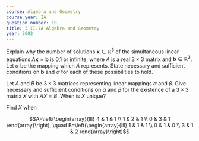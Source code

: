 ```yaml
---
course: Algebra and Geometry
course_year: IA
question_number: 10
title: 3.II.7A Algebra and Geometry
year: 2002
---
```



Explain why the number of solutions $\mathbf{x} \in \mathbb{R}^{3}$ of the simultaneous linear equations $A \mathbf{x}=\mathbf{b}$ is 0,1 or infinite, where $A$ is a real $3 \times 3$ matrix and $\mathbf{b} \in \mathbb{R}^{3}$. Let $\alpha$ be the mapping which $A$ represents. State necessary and sufficient conditions on $\mathbf{b}$ and $\alpha$ for each of these possibilities to hold.

Let $A$ and $B$ be $3 \times 3$ matrices representing linear mappings $\alpha$ and $\beta$. Give necessary and sufficient conditions on $\alpha$ and $\beta$ for the existence of a $3 \times 3$ matrix $X$ with $A X=B$. When is $X$ unique?

Find $X$ when

$$A=\left(\begin{array}{lll}
4 & 1 & 1 \\
1 & 2 & 1 \\
0 & 3 & 1
\end{array}\right), \quad B=\left(\begin{array}{lll}
1 & 1 & 1 \\
0 & 1 & 0 \\
3 & 1 & 2
\end{array}\right)$$
